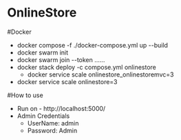 # OnlineStore

#Docker
- docker compose -f ./docker-compose.yml up --build
- docker swarm init
- docker swarm join --token ......
- docker stack deploy -c compose.yml onlinestore
  - docker service scale onlinestore_onlinestoremvc=3
- docker service scale onlinestore=3

#How to use  
- Run on - http://localhost:5000/
- Admin Credentials
  - UserName: admin
  - Password: Admin
